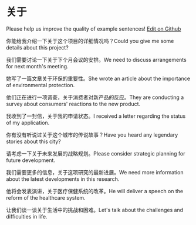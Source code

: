 # 关于

Please help us improve the quality of example sentences! [Edit on Github](https://github.com/jiyushe/jiyu-example-sentence-source/blob/main/chinese/guanyu.md)

<p><span class="chinese">你能给我介绍一下关于这个项目的详细情况吗？</span><span class="english">Could you give me some details about this project?</span></p>
<p><span class="chinese">我们需要讨论一下关于下个月会议的安排。</span><span class="english">We need to discuss arrangements for next month's meeting.</span></p>
<p><span class="chinese">她写了一篇文章关于环保的重要性。</span><span class="english">She wrote an article about the importance of environmental protection.</span></p>
<p><span class="chinese">他们正在进行一项调查，关于消费者对新产品的反应。</span><span class="english">They are conducting a survey about consumers' reactions to the new product.</span></p>
<p><span class="chinese">我收到了一封信，关于我的申请状态。</span><span class="english">I received a letter regarding the status of my application.</span></p>
<p><span class="chinese">你有没有听说过关于这个城市的传说故事？</span><span class="english">Have you heard any legendary stories about this city?</span></p>
<p><span class="chinese">请考虑一下关于未来发展的战略规划。</span><span class="english">Please consider strategic planning for future development.</span></p>
<p><span class="chinese">我们需要更多的信息，关于这项研究的最新进展。</span><span class="english">We need more information about the latest developments in this research.</span></p>
<p><span class="chinese">他将会发表演讲，关于医疗保健系统的改革。</span><span class="english">He will deliver a speech on the reform of the healthcare system.</span></p>
<p><span class="chinese">让我们谈一谈关于生活中的挑战和困难。</span><span class="english">Let's talk about the challenges and difficulties in life.</span></p>
